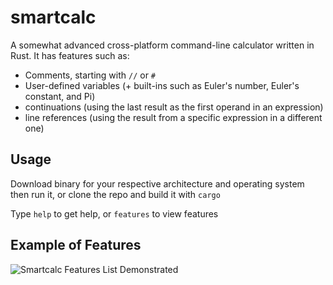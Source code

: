 # smartcalc
A somewhat advanced cross-platform command-line calculator written in Rust. It has features such as:
- Comments, starting with `//` or `#`
- User-defined variables (+ built-ins such as Euler's number, Euler's constant, and Pi)
- continuations (using the last result as the first operand in an expression)
- line references (using the result from a specific expression in a different one)

## Usage
Download binary for your respective architecture and operating system then run it, or clone the repo and build it with `cargo`

Type `help` to get help, or `features` to view features

## Example of Features
![Smartcalc Features List Demonstrated](https://taconator.com/static/img/projects/smartcalc.avif)
